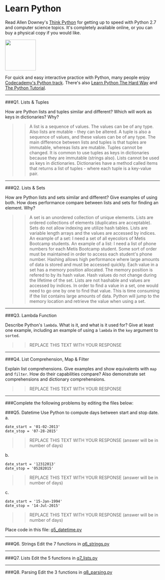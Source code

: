 # Learn Python

Read Allen Downey's [Think Python](http://www.greenteapress.com/thinkpython/) for getting up to speed with Python 2.7 and computer science topics. It's completely available online, or you can buy a physical copy if you would like.

<a href="http://www.greenteapress.com/thinkpython/"><img src="img/think_python.png" style="width: 100px;" target="_blank"></a>

For quick and easy interactive practice with Python, many people enjoy [Codecademy's Python track](http://www.codecademy.com/en/tracks/python). There's also [Learn Python The Hard Way](http://learnpythonthehardway.org/book/) and [The Python Tutorial](https://docs.python.org/2/tutorial/).

---

###Q1. Lists &amp; Tuples

How are Python lists and tuples similar and different? Which will work as keys in dictionaries? Why?

>> A list is a sequence of values.  The values can be of any type.  Also lists are mutable - they can be altered.  A tuple is also a sequence of values, and these values can be of any type.  The main difference between lists and tuples is that tuples are immutable, whereas lists are mutable.  Tuples cannot be changed.  It is common to use tuples as keys in dictionaries because they are immutable (strings also).  Lists cannot be used as keys in dictionaries.  Dictionaries have a method called items that returns a list of tuples - where each tuple is a key-value pair.

---

###Q2. Lists &amp; Sets

How are Python lists and sets similar and different? Give examples of using both. How does performance compare between lists and sets for finding an element. Why?

>> A set is an unordered collection of unique elements.  Lists are ordered collections of elements (duplicates are acceptable).  Sets do not allow indexing are utilize hash tables.  Lists are variable length arrays and the values are accessed by indices.  An example of a set:  I need a set of all eyecolors of Metis Bootcamp students.  An example of a list:  I need a list of phone numbers for each Metis Bootcamp student.  Some sort of order must be maintained in order to access each student's phone number.  Hashing allows high performance where large amounts of data is stored and must be accessed quickly. Each value in a set has a memory position allocated.  The memory position is refered to by its hash value.  Hash values do not change during the lifetime of the set.  Lists are not hashable and values are accessed by indices.  In order to find a value in a set, one would need to go one by one to find that value.  This is time consuming if the list contains large amounts of data.  Python will jump to the memory location and retrieve the value when using a set.

---

###Q3. Lambda Function

Describe Python's `lambda`. What is it, and what is it used for? Give at least one example, including an example of using a `lambda` in the `key` argument to `sorted`.

>> REPLACE THIS TEXT WITH YOUR RESPONSE

---

###Q4. List Comprehension, Map &amp; Filter

Explain list comprehensions. Give examples and show equivalents with `map` and `filter`. How do their capabilities compare? Also demonstrate set comprehensions and dictionary comprehensions.

>> REPLACE THIS TEXT WITH YOUR RESPONSE

---

###Complete the following problems by editing the files below:

###Q5. Datetime
Use Python to compute days between start and stop date.   
a.  

```
date_start = '01-02-2013'    
date_stop = '07-28-2015'
```

>> REPLACE THIS TEXT WITH YOUR RESPONSE (answer will be in number of days)

b.  
```
date_start = '12312013'  
date_stop = '05282015'  
```

>> REPLACE THIS TEXT WITH YOUR RESPONSE (answer will be in number of days)

c.  
```
date_start = '15-Jan-1994'      
date_stop = '14-Jul-2015'  
```

>> REPLACE THIS TEXT WITH YOUR RESPONSE  (answer will be in number of days)

Place code in this file: [q5_datetime.py](python/q5_datetime.py)

---

###Q6. Strings
Edit the 7 functions in [q6_strings.py](python/q6_strings.py)

---

###Q7. Lists
Edit the 5 functions in [q7_lists.py](python/q7_lists.py)

---

###Q8. Parsing
Edit the 3 functions in [q8_parsing.py](python/q8_parsing.py)





